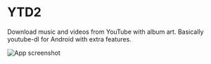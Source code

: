 # YTD2
Download music and videos from YouTube with album art. Basically youtube-dl for Android with extra features.


![App screenshot](http://theytd2.com/img/demo-screen-1.png)
